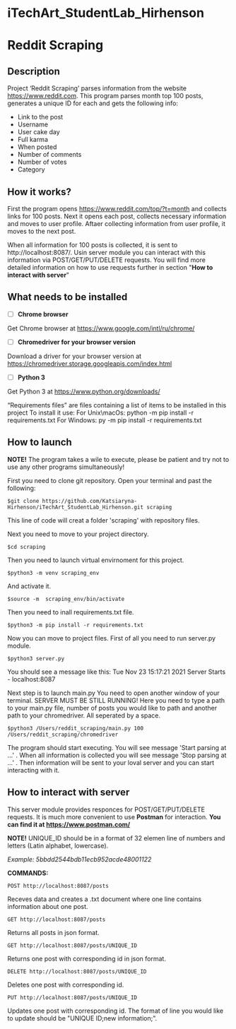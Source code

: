 
# iTechArt_StudentLab_Hirhenson
# Reddit Scraping

## Description

Project ‘Reddit Scraping’ parses information from the website https://www.reddit.com.
This program parses month top 100 posts, generates a unique ID for each and gets the following info:
- Link to the post
- Username
- User cake day
- Full karma
- When posted
- Number of comments
- Number of votes
- Category

## How it works?

First the program opens https://www.reddit.com/top/?t=month and collects links for 100 posts.
Next it opens each post, collects necessary information and moves to user profile.
Aftaer collecting information from user profile, it moves to the next post.

When all information for 100 posts is collected, it is sent to http://localhost:8087/.
Usin server module you can interact with this information via POST/GET/PUT/DELETE requests. 
You will find more detailed information on how to use requests further in section "**How to interact with server**"

## What needs to be installed

 - [ ] **Chrome browser**

 Get Chrome browser at https://www.google.com/intl/ru/chrome/
 - [ ] **Chromedriver for your browser version**
 
 
Download a driver for your browser version at https://chromedriver.storage.googleapis.com/index.html
 - [ ] **Python 3**

Get Python 3 at https://www.python.org/downloads/




“Requirements files” are files containing a list of items to be installed in this project
To install it use:
For Unix\macOs: python -m pip install -r requirements.txt
For Windows: py -m pip install -r requirements.txt

## How to launch

**NOTE!** The program takes a wile to execute, please be patient and try not to use any other programs simultaneously!

First you need to clone git repository.
Open your terminal and past the following:

    $git clone https://github.com/Katsiaryna-Hirhenson/iTechArt_StudentLab_Hirhenson.git scraping
This line of code will creat a folder 'scraping' with repository files.

Next you need to move to your project directory.

    $cd scraping

Then you need to launch virtual envirnoment for this project.

    $python3 -m venv scraping_env
And activate it.

    $source -m  scraping_env/bin/activate
Then you need to inall requirements.txt file.

    $python3 -m pip install -r requirements.txt
Now you can move to project files.
First of all you need to run server.py module.

    $python3 server.py

You should see a message like this: Tue Nov 23 15:17:21 2021 Server Starts - localhost:8087

Next step is to launch main.py
You need to open another window of your terminal. 
SERVER MUST BE STILL RUNNING!
Here you need to type a path to your main.py file, number of posts you would like to path and another path to your chromedriver. All seperated by a space.

    $python3 /Users/reddit_scraping/main.py 100 /Users/reddit_scraping/chromedriver


The program should start executing. You will see message 'Start parsing at ...' .
When all information is collected you will see message 'Stop parsing at ...' .
Then information will be sent to your loval server and you can start interacting with it. 

## How to interact with server

This server module provides responces for POST/GET/PUT/DELETE requests.
It is much more convenient to use **Postman** for interaction.
**You can find it at https://www.postman.com/**

**NOTE!** UNIQUE_ID should be in a format of 32 elemen line of numbers and letters (Latin alphabet, lowercase).

*Example: 5bbdd2544bdb11ecb952acde48001122*

**COMMANDS:**

    POST http://localhost:8087/posts

Receves data and creates a .txt document where one line contains information about one post.

    GET http://localhost:8087/posts

Returns all posts in json format.

    GET http://localhost:8087/posts/UNIQUE_ID

Returns one post with corresponding id in json format.

    DELETE http://localhost:8087/posts/UNIQUE_ID
    
Deletes one post with corresponding id.

    PUT http://localhost:8087/posts/UNIQUE_ID

Updates one post with corresponding id.
The format of line you would like to update should be "UNIQUE ID;new information;".
